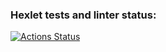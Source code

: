 ### Hexlet tests and linter status:
[![Actions Status](https://github.com/AnastasiaVAV/frontend-project-46/actions/workflows/hexlet-check.yml/badge.svg)](https://github.com/AnastasiaVAV/frontend-project-46/actions)